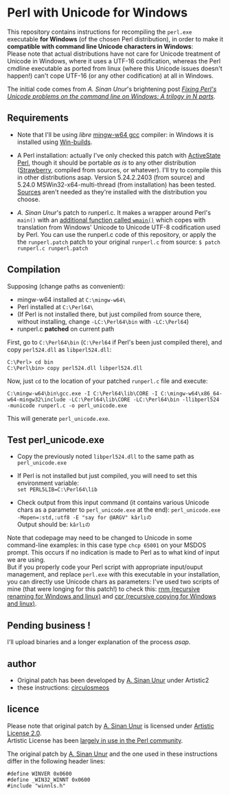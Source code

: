 # Perl with Unicode for Windows

This repository contains instructions for recompiling the `perl.exe` executable **for Windows** (of the chosen Perl distribution), in order to make it **compatible with command line Unicode characters in Windows**:   
Please note that actual distributions have not care for Unicode treatment of Unicode in Windows, where it uses a UTF-16 codification, whereas the Perl cmdline executable as ported from linux (where this Unicode issues doesn't happen!) can't cope UTF-16 (or any other codification) at all in Windows.

The initial code comes from *A. Sinan Unur*'s brightening post *[Fixing Perl's Unicode problems on the command line on Windows: A trilogy in N parts](https://www.nu42.com/2017/02/perl-unicode-windows-trilogy-one.html)*.

## Requirements

* Note that I'll be using *libre* [mingw-w64 gcc](https://mingw-w64.org/doku.php) compiler: in Windows it is installed using [Win-builds](http://win-builds.org/doku.php/download_and_installation_from_windows).

* A Perl installation: actually I've only checked this patch with [ActiveState Perl](https://www.activestate.com/activeperl), though it should be portable *as is* to any other distribution ([Strawberry](http://strawberryperl.com/), compiled from sources, or whatever). I'll try to compile this in other distributions asap. Version 5.24.2.2403 (from source) and 5.24.0 MSWin32-x64-multi-thread (from installation) has been tested. [Sources](http://downloads.activestate.com/ActivePerl/releases/) aren't needed as they're installed with the distribution you choose.

* *A. Sinan Unur*'s patch to runperl.c. It makes a wrapper around Perl's `main()` with an [additional function called `wmain()`](https://msdn.microsoft.com/en-us/library/bky3b5dh.aspx) which copes with translation from Windows' Unicode to Unicode UTF-8 codification used by Perl. You can use the runperl.c code of this repository, or apply the the `runperl.patch` patch to your original `runperl.c` from source: 
	`$ patch runperl.c runperl.patch`

## Compilation

Supposing (change paths as convenient):

* mingw-w64 installed at `C:\mingw-w64\` 
* Perl installed at `C:\Perl64\`
* (If Perl is not installed there, but just compiled from source there, without installing, change `-LC:\Perl64\bin` with `-LC:\Perl64`)
* runperl.c **patched** on current path

First, go to `C:\Perl64\bin` (`C:\Perl64` if Perl's been just compiled there), and copy `perl524.dll` as `libperl524.dll`:
	
	C:\Perl> cd bin
	C:\Perl\bin> copy perl524.dll libperl524.dll

Now, just `cd` to the location of your patched `runperl.c` file and execute:
	
	C:\mingw-w64\bin\gcc.exe -I C:\Perl64\lib\CORE -I C:\mingw-w64\x86_64-w64-mingw32\include -LC:\Perl64\lib\CORE -LC:\Perl64\bin -llibperl524 -municode runperl.c -o perl_unicode.exe

This will generate `perl_unicode.exe`.


## Test perl_unicode.exe

* Copy the previously noted `libperl524.dll` to the same path as `perl_unicode.exe`

* If Perl is not installed but just compiled, you will need to set this environment variable:   
	`set PERL5LIB=C:\Perl64\lib`
	
* Check output from this input command (it contains various Unicode chars as a parameter to `perl_unicode.exe` at the end):
	`perl_unicode.exe -Mopen=:std,:utf8 -E "say for @ARGV" kârlıの`   
Output should be:
    `kârlıの`

Note that codepage may need to be changed to Unicode in some command-line examples: in this case type `chcp 65001` on your MSDOS prompt.
This occurs if no indication is made to Perl as to what kind of input we are using.   
But if you properly code your Perl script with appropriate input/ouput management, and replace `perl.exe` with this executable in your installation, you can directly use Unicode chars as parameters: I've used two scripts of mine (that were longing for this patch!) to check this: [rnm (recursive renaming for Windows and linux)](https://github.com/circulosmeos/rnm) and [cpr (recursive copying for Windows and linux)](https://github.com/circulosmeos/cpr).

## Pending business !

I'll upload binaries and a longer explanation of the process *asap*.

## author

* Original patch has been developed by [A. Sinan Unur](https://www.nu42.com/2017/02/perl-unicode-windows-trilogy-one.html) under Artistic2
* these instructions: [circulosmeos](https://github.com/circulosmeos)

## licence

Please note that original patch by [A. Sinan Unur](https://www.nu42.com/2017/02/perl-unicode-windows-trilogy-one.html) is licensed under [Artistic License 2.0](https://opensource.org/licenses/Artistic-2.0).   
Artistic License has been [largely in use in the Perl community](https://en.wikipedia.org/wiki/Artistic_License#Artistic_License_2.0).   

The original patch by [A. Sinan Unur](https://www.nu42.com/2017/02/perl-unicode-windows-trilogy-one.html) and the one used in these instructions differ in the following header lines:
	
	#define WINVER 0x0600
	#define _WIN32_WINNT 0x0600
	#include "winnls.h"
